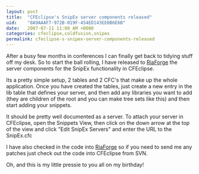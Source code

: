 ```yaml
---
layout: post
title:  "CFEclipse's SnipEx server components released"
uid:	"8A9AAAF7-972B-019F-454ED143EE0B6E6B"
date:   2007-07-11 11:08 AM +0000
categories: cfeclipse,coldfusion,snipex
permalink: cfeclipse-s-snipex-server-components-released
---
```

After a busy few months in conferences I can finally get back to tidying stuff off my desk. So to start the ball rolling, I have released to <a href="http://snipex.riaforge.org/" title="SnipEx">RiaForge</a> the server components for the SnipEx functionality in CFEclipse.

Its a pretty simple setup, 2 tables and 2 CFC's that make up the whole application. Once you have created the tables, just create a new entry in the lib table that defines your server, and then add any libraries you want to add (they are children of the root and you can make tree sets like this) and then start adding your snippets.

It should be pretty well documented as a server. To attach your server in CFEclipse, open the Snippets View, then click on the down arrow at the top of the view and click "Edit SnipEx Servers" and enter the URL to the SnipEx.cfc 

I have also checked in the code into <a href="http://svn.riaforge.org/snipex/snipex/trunk/" title="Revision 4: /snipex/trunk">RiaForge</a> so if you need to send me any patches just check out the code into CFEclipse from SVN.

Oh, and this is my little pressie to you all on my birthday!